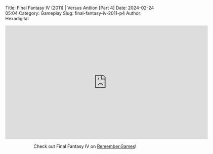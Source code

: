 Title: Final Fantasy IV (2011) | Versus Antlion [Part 4]
Date: 2024-02-24 05:04
Category: Gameplay
Slug: final-fantasy-iv-2011-p4
Author: Hexadigital

<center><iframe src="https://www.youtube.com/embed/1ije2hA5vn0?feature=oembed" allow="accelerometer; autoplay; encrypted-media; gyroscope; picture-in-picture" width="640" height="360" frameborder="0"></iframe>

Check out Final Fantasy IV on [Remember.Games](https://remember.games/game/7757/final-fantasy-iv-the-complete-collection/)!</center>